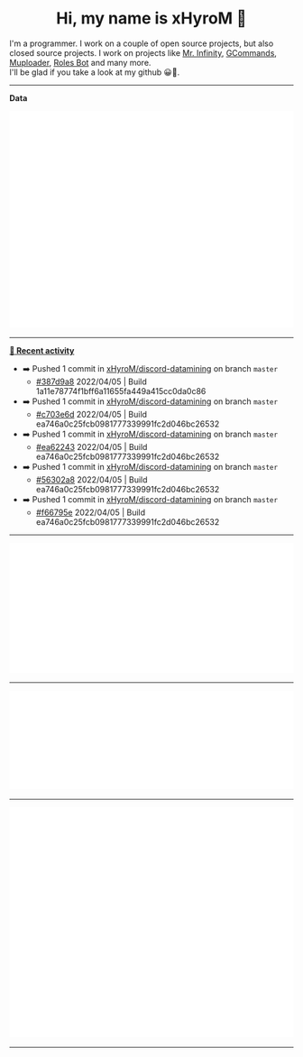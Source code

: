 <p align="center">
    <!-- <img src="https://avatars.githubusercontent.com/u/56601352" width="192" alt="hyro's pfp" /> -->
    <h1 align="center">Hi, my name is xHyroM 👋</h1>
</p>

I'm a programmer. I work on a couple of open source projects, but also closed source projects. I work on projects like [Mr. Infinity](https://discord.com/oauth2/authorize?client_id=720321585625694239&scope=bot%20applications.commands&permissions=8&redirect_uri=https://blobs.gq/imanager&prompt=consent&response_type=code), [GCommands](https://github.com/Garlic-Team/GCommands), [Muploader](https://github.com/xHyroM/Muploder), [Roles Bot](https://github.com/xHyroM/roles-bot) and many more.  
I'll be glad if you take a look at my github 😀👀.

___
**Data**

<img src="https://github.com/xHyroM/xHyroM/blob/master/.cache/base.svg">

___

**[📰 Recent activity](https://github.com/xHyroM)**
* ➡️ Pushed 1 commit in [xHyroM/discord-datamining](https://github.com/xHyroM/discord-datamining) on branch `master`
  * [#387d9a8](https://github.com/xHyroM/discord-datamining/commit/387d9a8) 2022/04/05 | Build 1a11e78774f1bff6a11655fa449a415cc0da0c86
* ➡️ Pushed 1 commit in [xHyroM/discord-datamining](https://github.com/xHyroM/discord-datamining) on branch `master`
  * [#c703e6d](https://github.com/xHyroM/discord-datamining/commit/c703e6d) 2022/04/05 | Build ea746a0c25fcb0981777339991fc2d046bc26532
* ➡️ Pushed 1 commit in [xHyroM/discord-datamining](https://github.com/xHyroM/discord-datamining) on branch `master`
  * [#ea62243](https://github.com/xHyroM/discord-datamining/commit/ea62243) 2022/04/05 | Build ea746a0c25fcb0981777339991fc2d046bc26532
* ➡️ Pushed 1 commit in [xHyroM/discord-datamining](https://github.com/xHyroM/discord-datamining) on branch `master`
  * [#56302a8](https://github.com/xHyroM/discord-datamining/commit/56302a8) 2022/04/05 | Build ea746a0c25fcb0981777339991fc2d046bc26532
* ➡️ Pushed 1 commit in [xHyroM/discord-datamining](https://github.com/xHyroM/discord-datamining) on branch `master`
  * [#f66795e](https://github.com/xHyroM/discord-datamining/commit/f66795e) 2022/04/05 | Build ea746a0c25fcb0981777339991fc2d046bc26532


___

<img src="https://github.com/xHyroM/xHyroM/blob/master/.cache/isocalendar.svg">

___

<img src="https://github.com/xHyroM/xHyroM/blob/master/.cache/languages.svg">

___

<img src="https://github.com/xHyroM/xHyroM/blob/master/.cache/achievements.svg">

___
